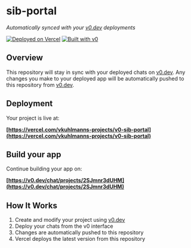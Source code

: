 # sib-portal

*Automatically synced with your [v0.dev](https://v0.dev) deployments*

[![Deployed on Vercel](https://img.shields.io/badge/Deployed%20on-Vercel-black?style=for-the-badge&logo=vercel)](https://vercel.com/vkuhlmanns-projects/v0-sib-portal)
[![Built with v0](https://img.shields.io/badge/Built%20with-v0.dev-black?style=for-the-badge)](https://v0.dev/chat/projects/2SJmnr3dUHM)

## Overview

This repository will stay in sync with your deployed chats on [v0.dev](https://v0.dev).
Any changes you make to your deployed app will be automatically pushed to this repository from [v0.dev](https://v0.dev).

## Deployment

Your project is live at:

**[https://vercel.com/vkuhlmanns-projects/v0-sib-portal](https://vercel.com/vkuhlmanns-projects/v0-sib-portal)**

## Build your app

Continue building your app on:

**[https://v0.dev/chat/projects/2SJmnr3dUHM](https://v0.dev/chat/projects/2SJmnr3dUHM)**

## How It Works

1. Create and modify your project using [v0.dev](https://v0.dev)
2. Deploy your chats from the v0 interface
3. Changes are automatically pushed to this repository
4. Vercel deploys the latest version from this repository
